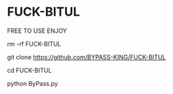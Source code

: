 # FUCK-BITUL
FREE TO USE ENJOY

rm -rf FUCK-BITUL

git clone https://github.com/BYPASS-KING/FUCK-BITUL

cd FUCK-BITUL

python ByPass.py

